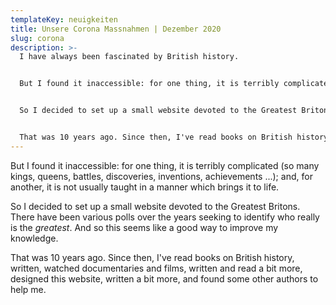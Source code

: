 ```yaml
---
templateKey: neuigkeiten
title: Unsere Corona Massnahmen | Dezember 2020
slug: corona
description: >-
  I have always been fascinated by British history.


  But I found it inaccessible: for one thing, it is terribly complicated (so many kings, queens, battles, discoveries, inventions, achievements ...); and, for another, it is not usually taught in a manner which brings it to life.


  So I decided to set up a small website devoted to the Greatest Britons. There have been various polls over the years seeking to identify who really is the *greatest*. And so this seems like a good way to improve my knowledge.


  That was 10 years ago. Since then, I've read books on British history, written, watched documentaries and films, written and read a bit more, designed this website, written a bit more, and found some other authors to help me.
---
```


But I found it inaccessible: for one thing, it is terribly complicated (so many kings, queens, battles, discoveries, inventions, achievements ...); and, for another, it is not usually taught in a manner which brings it to life.

So I decided to set up a small website devoted to the Greatest Britons. There have been various polls over the years seeking to identify who really is the _greatest_. And so this seems like a good way to improve my knowledge.

That was 10 years ago. Since then, I've read books on British history, written, watched documentaries and films, written and read a bit more, designed this website, written a bit more, and found some other authors to help me.
